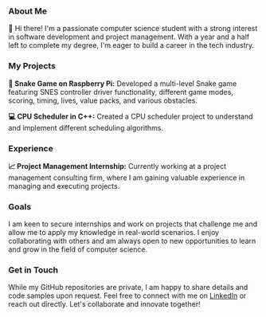 ### About Me

👋 Hi there! I'm a passionate computer science student with a strong interest in software development and project management. With a year and a half left to complete my degree, I'm eager to build a career in the tech industry. 

### My Projects

**🐍 Snake Game on Raspberry Pi:** Developed a multi-level Snake game featuring SNES controller driver functionality, different game modes, scoring, timing, lives, value packs, and various obstacles.

**💻 CPU Scheduler in C++:** Created a CPU scheduler project to understand and implement different scheduling algorithms.

### Experience

**📈 Project Management Internship:** Currently working at a project management consulting firm, where I am gaining valuable experience in managing and executing projects.

### Goals

I am keen to secure internships and work on projects that challenge me and allow me to apply my knowledge in real-world scenarios. I enjoy collaborating with others and am always open to new opportunities to learn and grow in the field of computer science.

### Get in Touch

While my GitHub repositories are private, I am happy to share details and code samples upon request. Feel free to connect with me on [LinkedIn](https://www.linkedin.com/in/yasemin-khanmoradi/) or reach out directly. Let's collaborate and innovate together!

